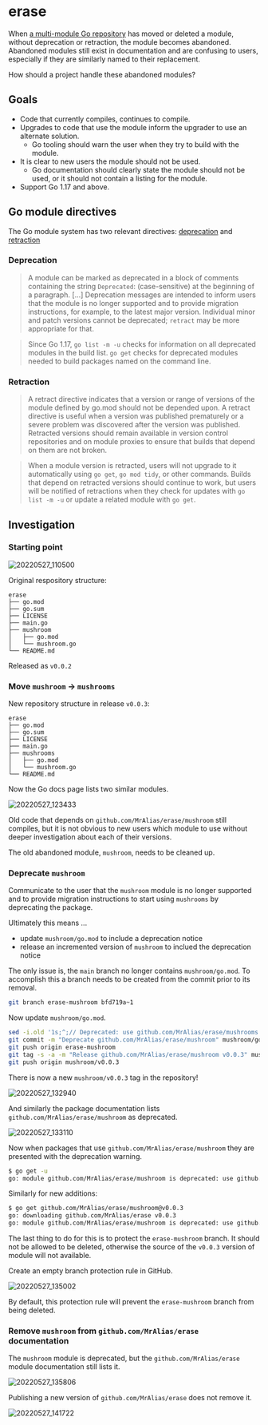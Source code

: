 # erase

When [a multi-module Go repository] has moved or deleted a module, without deprecation or retraction, the module becomes abandoned.
Abandoned modules still exist in documentation and are confusing to users, especially if they are similarly named to their replacement.

How should a project handle these abandoned modules?

## Goals

- Code that currently compiles, continues to compile.
- Upgrades to code that use the module inform the upgrader to use an alternate solution.
  - Go tooling should warn the user when they try to build with the module.
- It is clear to new users the module should not be used.
  - Go documentation should clearly state the module should not be used, or it should not contain a listing for the module.
- Support Go 1.17 and above.

## Go module directives

The Go module system has two relevant directives: [deprecation] and [retraction]

### Deprecation

> A module can be marked as deprecated in a block of comments containing the string `Deprecated`: (case-sensitive) at the beginning of a paragraph.
> [...]
> Deprecation messages are intended to inform users that the module is no longer supported and to provide migration instructions, for example, to the latest major version.
> Individual minor and patch versions cannot be deprecated; `retract` may be more appropriate for that.

> Since Go 1.17, `go list -m -u` checks for information on all deprecated modules in the build list.
> `go get` checks for deprecated modules needed to build packages named on the command line.

### Retraction

> A retract directive indicates that a version or range of versions of the module defined by go.mod should not be depended upon.
> A retract directive is useful when a version was published prematurely or a severe problem was discovered after the version was published.
> Retracted versions should remain available in version control repositories and on module proxies to ensure that builds that depend on them are not broken.

> When a module version is retracted, users will not upgrade to it automatically using `go get`, `go mod tidy`, or other commands.
> Builds that depend on retracted versions should continue to work, but users will be notified of retractions when they check for updates with `go list -m -u` or update a related module with `go get`.

## Investigation

### Starting point

![20220527_110500](https://user-images.githubusercontent.com/5543599/170767962-5506307b-6965-4c29-b98e-2b138a7e5ad0.png)

Original respository structure:

```
erase
├── go.mod
├── go.sum
├── LICENSE
├── main.go
├── mushroom
│   ├── go.mod
│   └── mushroom.go
└── README.md
```

Released as `v0.0.2`

### Move `mushroom` -> `mushrooms`

New repository structure in release `v0.0.3`:

```
erase
├── go.mod
├── go.sum
├── LICENSE
├── main.go
├── mushrooms
│   ├── go.mod
│   └── mushroom.go
└── README.md
```

Now the Go docs page lists two similar modules.

![20220527_123433](https://user-images.githubusercontent.com/5543599/170778527-485be92f-825d-4807-9334-20d1072cb8bc.png)

Old code that depends on `github.com/MrAlias/erase/mushroom` still compiles, but it is not obvious to new users which module to use without deeper investigation about each of their versions.

The old abandoned module, `mushroom`, needs to be cleaned up.

### Deprecate `mushroom`

Communicate to the user that the `mushroom` module is no longer supported and to provide migration instructions to start using `mushrooms` by deprecating the package.

Ultimately this means ...

- update `mushroom/go.mod` to include a deprecation notice
- release an incremented version of `mushroom` to inclued the deprecation notice

The only issue is, the `main` branch no longer contains `mushroom/go.mod`.
To accomplish this a branch needs to be created from the commit prior to its removal.

```sh
git branch erase-mushroom bfd719a~1
```

Now update `mushroom/go.mod`.

```sh
sed -i.old '1s;^;// Deprecated: use github.com/MrAlias/erase/mushrooms instead.\n;' mushroom/go.mod
git commit -m "Deprecate github.com/MrAlias/erase/mushroom" mushroom/go.mod
git push origin erase-mushroom
git tag -s -a -m "Release github.com/MrAlias/erase/mushroom v0.0.3" mushroom/v0.0.3
git push origin mushroom/v0.0.3
```

There is now a new `mushroom/v0.0.3` tag in the repository!

![20220527_132940](https://user-images.githubusercontent.com/5543599/170785250-7d204e72-9ffb-463e-9b6b-9b9e689c43be.png)

And similarly the package documentation lists `github.com/MrAlias/erase/mushroom` as deprecated.

![20220527_133110](https://user-images.githubusercontent.com/5543599/170785481-91812348-54ba-49e5-ab19-6806323bc1c9.png)

Now when packages that use `github.com/MrAlias/erase/mushroom` they are presented with the deprecation warning.

```sh
$ go get -u
go: module github.com/MrAlias/erase/mushroom is deprecated: use github.com/MrAlias/erase/mushrooms instead.
```

Similarly for new additions:

```sh
$ go get github.com/MrAlias/erase/mushroom@v0.0.3
go: downloading github.com/MrAlias/erase v0.0.3
go: module github.com/MrAlias/erase/mushroom is deprecated: use github.com/MrAlias/erase/mushrooms instead.
```

The last thing to do for this is to protect the `erase-mushroom` branch.
It should not be allowed to be deleted, otherwise the source of the `v0.0.3` version of module will not available.

Create an empty branch protection rule in GitHub.

![20220527_135002](https://user-images.githubusercontent.com/5543599/170787801-5f05bee5-dfe9-44b9-b144-b30aa792d842.png)

By default, this protection rule will prevent the `erase-mushroom` branch from being deleted.

### Remove `mushroom` from `github.com/MrAlias/erase` documentation

The `mushroom` module is deprecated, but the `github.com/MrAlias/erase` module documentation still lists it.

![20220527_135806](https://user-images.githubusercontent.com/5543599/170789743-87d1012c-a3ae-46bd-bac4-659e792bdc03.png)

Publishing a new version of `github.com/MrAlias/erase` does not remove it.

![20220527_141722](https://user-images.githubusercontent.com/5543599/170790547-2b2ea478-d3e0-4de5-8d7e-8ca5cadb3604.png)



[a multi-module Go repository]: https://github.com/open-telemetry/opentelemetry-go
[deprecation]: https://go.dev/ref/mod#go-mod-file-module-deprecation
[retraction]: https://golang.org/ref/mod#go-mod-file-retract
